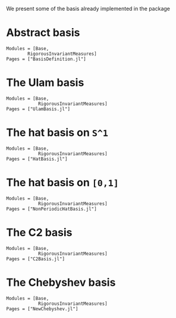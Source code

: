 We present some of the basis already implemented in the package

# Abstract basis
```@autodocs
Modules = [Base, 
        RigorousInvariantMeasures]
Pages = ["BasisDefinition.jl"]
```

# The Ulam basis
```@autodocs
Modules = [Base, 
            RigorousInvariantMeasures]
Pages = ["UlamBasis.jl"]
```

# The hat basis on ``S^1``
```@autodocs
Modules = [Base, 
            RigorousInvariantMeasures]
Pages = ["HatBasis.jl"]
```

# The hat basis on ``[0,1]``
```@autodocs
Modules = [Base, 
            RigorousInvariantMeasures]
Pages = ["NonPeriodicHatBasis.jl"]
```

# The C2 basis
```@autodocs
Modules = [Base, 
            RigorousInvariantMeasures]
Pages = ["C2Basis.jl"]
```

# The Chebyshev basis
```@autodocs
Modules = [Base, 
            RigorousInvariantMeasures]
Pages = ["NewChebyshev.jl"]
```
